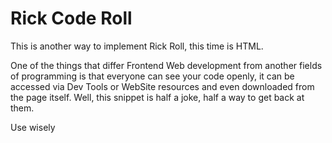 # Rick Code Roll
This is another way to implement Rick Roll, this time is HTML.

One of the things that differ Frontend Web development from another fields of programming is that everyone can see your code openly,
it can be accessed via Dev Tools or WebSite resources and even downloaded from the page itself.
Well, this snippet is half a joke, half a way to get back at them.

Use wisely
